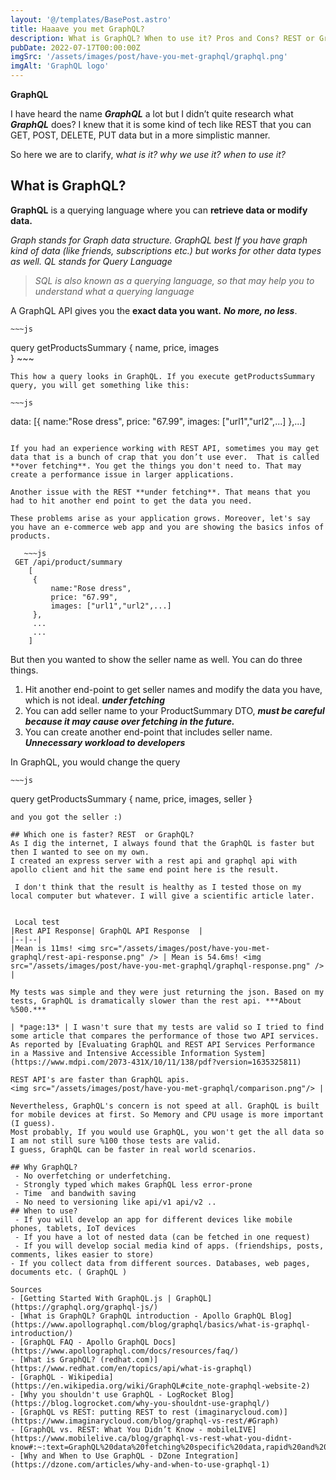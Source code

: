 ```yaml
---
layout: '@/templates/BasePost.astro'
title: Haaave you met GraphQL?
description: What is GraphQL? When to use it? Pros and Cons? REST or GraphQL?
pubDate: 2022-07-17T00:00:00Z
imgSrc: '/assets/images/post/have-you-met-graphql/graphql.png'
imgAlt: 'GraphQL logo'
---
```


**GraphQL**

I have heard the name ***GraphQL*** a lot but I didn’t quite research what ***GraphQL*** does? I knew that it is some kind of tech like REST that you can GET, POST, DELETE, PUT data but in a more simplistic manner. 

So here we are to clarify, w*hat is it? why we use it? when to use it?*

## What is GraphQL?

**GraphQL** is a querying language where you can **retrieve data or modify data.**
 
*Graph stands for Graph data structure. GraphQL best If you have graph kind of data (like friends, subscriptions etc.) but works for other data types as well.
 QL stands for Query Language*

> *SQL is also known as a querying language, so that may help you to understand what a querying language*

A GraphQL API gives you the **exact data you want.** ***No more, no less***.

    ~~~js
 query getProductsSummary {
		name,
		price,
		images    
	}
    ~~~

    This how a query looks in GraphQL. If you execute getProductsSummary query, you will get something like this:

    ~~~js 
data: [{ 
			    name:"Rose dress",
			    price: "67.99",
			    images: ["url1","url2",...]
			 },...]
~~~

If you had an experience working with REST API, sometimes you may get data that is a bunch of crap that you don’t use ever.  That is called
**over fetching**. You get the things you don't need to. That may create a performance issue in larger applications.

Another issue with the REST **under fetching**. That means that you had to hit another end point to get the data you need.

These problems arise as your application grows. Moreover, let's say you have an e-commerce web app and you are showing the basics infos of products. 

   ~~~js 
 GET /api/product/summary
    [
	 {
		 name:"Rose dress",
		 price: "67.99",
		 images: ["url1","url2",...]
	 },
	 ...
	 ...
    ]
~~~

But then you wanted to show the seller name as well. You can do three things.

 1. Hit another end-point to get seller names and modify the data you have, which is not ideal. ***under fetching***
 2. You can add seller name to your ProductSummary DTO, ***must be careful because it may cause over fetching in the future.*** 
 3. You can create another end-point that includes seller name. ***Unnecessary workload to developers***

In GraphQL, you would change the query 

    ~~~js 
query getProductsSummary {
    	name,
    	price,
    	images,
    	seller 
    }
~~~
and you got the seller :) 

## Which one is faster? REST  or GraphQL?
As I dig the internet, I always found that the GraphQL is faster but then I wanted to see on my own. 
I created an express server with a rest api and graphql api with apollo client and hit the same end point here is the result.

 I don't think that the result is healthy as I tested those on my local computer but whatever. I will give a scientific article later.


 Local test
|Rest API Response| GraphQL API Response  |
|--|--|
|Mean is 11ms! <img src="/assets/images/post/have-you-met-graphql/rest-api-response.png" /> | Mean is 54.6ms! <img src="/assets/images/post/have-you-met-graphql/graphql-response.png" /> |

My tests was simple and they were just returning the json. Based on my tests, GraphQL is dramatically slower than the rest api. ***About %500.***

| *page:13* | I wasn't sure that my tests are valid so I tried to find some article that compares the performance of those two API services. 
As reported by [Evaluating GraphQL and REST API Services Performance in a Massive and Intensive Accessible Information System](https://www.mdpi.com/2073-431X/10/11/138/pdf?version=1635325811) 

REST API's are faster than GraphQL apis. 
<img src="/assets/images/post/have-you-met-graphql/comparison.png"/> |

Nevertheless, GraphQL's concern is not speed at all. GraphQL is built for mobile devices at first. So Memory and CPU usage is more important (I guess).
Most probably, If you would use GraphQL, you won't get the all data so I am not still sure %100 those tests are valid.
I guess, GraphQL can be faster in real world scenarios. 

## Why GraphQL?
 - No overfetching or underfetching.
 - Strongly typed which makes GraphQL less error-prone
 - Time  and bandwith saving
 - No need to versioning like api/v1 api/v2 ..
## When to use?
 - If you will develop an app for different devices like mobile phones, tablets, IoT devices
 - If you have a lot of nested data (can be fetched in one request)
 - If you will develop social media kind of apps. (friendships, posts, comments, likes easier to store)
- If you collect data from different sources. Databases, web pages, documents etc. ( GraphQL )

Sources
- [Getting Started With GraphQL.js | GraphQL](https://graphql.org/graphql-js/)
- [What is GraphQL? GraphQL introduction - Apollo GraphQL Blog](https://www.apollographql.com/blog/graphql/basics/what-is-graphql-introduction/)
- [GraphQL FAQ - Apollo GraphQL Docs](https://www.apollographql.com/docs/resources/faq/)
- [What is GraphQL? (redhat.com)](https://www.redhat.com/en/topics/api/what-is-graphql)
- [GraphQL - Wikipedia](https://en.wikipedia.org/wiki/GraphQL#cite_note-graphql-website-2)
- [Why you shouldn't use GraphQL - LogRocket Blog](https://blog.logrocket.com/why-you-shouldnt-use-graphql/)
- [GraphQL vs REST: putting REST to rest (imaginarycloud.com)](https://www.imaginarycloud.com/blog/graphql-vs-rest/#Graph)
- [GraphQL vs. REST: What You Didn’t Know - mobileLIVE](https://www.mobilelive.ca/blog/graphql-vs-rest-what-you-didnt-know#:~:text=GraphQL%20data%20fetching%20specific%20data,rapid%20and%20Rest%20are%20slower.)
- [Why and When to Use GraphQL - DZone Integration](https://dzone.com/articles/why-and-when-to-use-graphql-1)